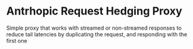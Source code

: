 # Antrhopic Request Hedging Proxy

Simple proxy that works with streamed or non-streamed responses to reduce tail latencies by duplicating the request, and responding with the first one

